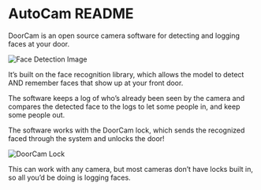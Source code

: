 # AutoCam README

DoorCam is an open source camera software for detecting and logging faces at your door. 


![Face Detection Image](https://i.ibb.co/VNsLC7r/1-PDA9z-ADq-D9qq-Cu-Cm-J9-Ddw.gif)

It’s built on the face recognition library, which allows the model to detect AND remember faces that show up at your front door.

The software keeps a log of who’s already been seen by the camera and compares the detected face to the logs to let some people in, and keep some people out.

The software works with the DoorCam lock, which sends the recognized faced through the system and unlocks the door!

![DoorCam Lock](https://i.ibb.co/svNdjYy/Screen-Shot-2020-10-13-at-10-27-54-PM.png)

This can work with any camera, but most cameras don’t have locks built in, so all you’d be doing is logging faces. 
